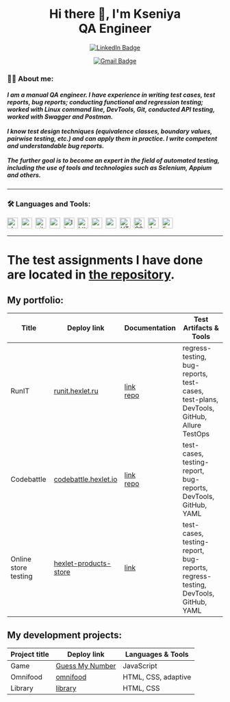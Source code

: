<h1 align=center>Hi there 👋, I'm Kseniya <br> QA Engineer </h1>

<div id="header" align="center">
  <a href = "https://www.linkedin.com/in/kseniya-kerzhner-a7b965176/" target="_blank"><img src="https://img.shields.io/badge/LinkedIn-blue"  alt="LinkedIn Badge"/></a>
  <!--<a href = https://t.me/KerzhnerKseniya target="_blank"><img src="https://img.shields.io/badge/-Telegram-0088cc?style=flat-square&logo=Telegram&logoColor=white" alt="Telegram"/></a>-->
  
  [![Gmail Badge](https://img.shields.io/badge/-Gmail-red?style=flat&logo=Gmail&logoColor=white)](mailto:kerzhnerkb@gmail.com)
</div>

### :woman_technologist: About me:
##### I am a manual QA engineer. I have experience in writing test cases, test reports, bug reports; conducting functional and regression testing; worked with Linux command line, DevTools, Git, conducted API testing, worked with Swagger and Postman. <br> <br> I know test design techniques (equivalence classes, boundary values, pairwise testing, etc.) and can apply them in practice. I write competent and understandable bug reports. <br> <br> The further goal is to become an expert in the field of automated testing, including the use of tools and technologies such as Selenium, Appium and others.
---

### :hammer_and_wrench: Languages and Tools:
<div>
  <img src="https://img.shields.io/badge/DevTools-282C34?logo=googlechrome&logoColor=2674f2" alt="chrome-devtools logo" title="chrome-devtools" height="25" />&nbsp;
  <img src="https://img.shields.io/badge/Postman-282C34?logo=postman&logoColor=E34F26" alt="postman logo" title="postman" height="25" />&nbsp;
  <img src="https://img.shields.io/badge/git-282C34?logo=git&logoColor=F05032" alt="git logo" title="git" height="25" />&nbsp;
  <img src="https://img.shields.io/badge/Qase-282C34?logo=qase&logoColor=2674F2" alt="qase logo" title="qase" height="25" />&nbsp;
  <img src="https://img.shields.io/badge/Linux-282C34?logo=linux&logoColor=F7DF1E" alt="linux logo" title="linux" height="25" />&nbsp;
  <img src="https://img.shields.io/badge/HTTP-282C34?logo=http&logoColor=F7DF1E" alt="http logo" title="http" height="25" />&nbsp;
  <img src="https://img.shields.io/badge/REST API-282C34?logo=rest&logoColor=F7DF1E" alt="rest logo" title="rest" height="25" />&nbsp;
  <img src="https://img.shields.io/badge/postgresql-282C34?style=for-the-badge&logo=postgresql&logoColor=white" alt="postgresq logo" title="postgresq" height="25" />&nbsp;
  <img src="https://img.shields.io/badge/HTML5-282C34?logo=html5&logoColor=E34F26" alt="HTML5 logo" title="HTML5" height="25" />&nbsp;
  <img src="https://img.shields.io/badge/CSS3-282C34?logo=css3&logoColor=1572B6" alt="CSS3 logo" title="CSS3" height="25" />&nbsp;
  <img src="https://img.shields.io/badge/JavaScript-282C34?logo=javascript&logoColor=F7DF1E" alt="JavaScript logo" title="JavaScript" height="25" />&nbsp;
  <img src="https://img.shields.io/badge/Figma-282C34?logo=figma&logoColor=EEEEEE" alt="figma logo" title="figma" height="25" />&nbsp;
</div>

---

# The test assignments I have done are located in [the repository](https://github.com/KseniyaKerzhner/Test-assignments).
## My portfolio:

| Title | Deploy link |  Documentation | Test Artifacts & Tools |
| ----------- | ----------- | ----------- | ----------- |
| RunIT | [runit.hexlet.ru](https://runit.hexlet.ru/)|  [link](https://github.com/hexlet-rus/runit/issues/created_by/KseniyaKerzhner) <br> [repo](https://github.com/hexlet-rus/runit) | regress-testing, bug-reports, test-cases, test-plans, <br> DevTools, GitHub, Allure TestOps |
| Codebattle | [codebattle.hexlet.io](https://codebattle.hexlet.io//)|  [link](https://github.com/KseniyaKerzhner/codebattle.hexlet.io) <br> [repo](https://github.com/hexlet-codebattle) | test-cases, testing-report, bug-reports, <br> DevTools, GitHub, YAML |
| Online store testing | [hexlet-products-store](https://hexlet-products-store.vercel.app/)|  [link](https://github.com/KseniyaKerzhner/hexlet-products-store) | test-cases, testing-report, bug-reports, regress-testing, <br> DevTools, GitHub, YAML |



## My development projects:

| Project title | Deploy link |  Languages & Tools |
| ----------- | ----------- | ----------- |
| Game| [Guess My Number](https://kseniyakerzhner.github.io/GuessMyNumber/)|  JavaScript  |
| Omnifood    | [omnifood](https://kseniyakerzhner.github.io/Omnifood-Project/)   | HTML, CSS, adaptive  |
| Library    | [library](https://rolling-scopes-school.github.io/kseniyakerzhner-JSFEPRESCHOOL2023Q2/library/)   | HTML, CSS |


<!--
**KseniyaKerzhner/KseniyaKerzhner** is a ✨ _special_ ✨ repository because its `README.md` (this file) appears on your GitHub profile.

Here are some ideas to get you started:

- 🔭 I’m currently working on ...
- 🌱 I’m currently learning ...
- 👯 I’m looking to collaborate on ...
- 🤔 I’m looking for help with ...
- 💬 Ask me about ...
- 📫 How to reach me: ...
- 😄 Pronouns: ...
- ⚡ Fun fact: ...
-->
